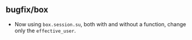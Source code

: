 ## bugfix/box

* Now using `box.session.su`, both with and without a function, change
  only the `effective_user`.
